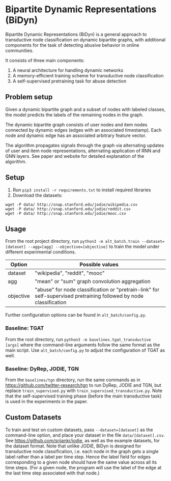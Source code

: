 # Bipartite Dynamic Representations (BiDyn)

Bipartite Dynamic Representations (BiDyn) is a general approach to transductive node classification on dynamic bipartite graphs, with additional components for the task of detecting abusive behavior in online communities.

It consists of three main components:
1. A neural architecture for handling dynamic networks
2. A memory-efficient training scheme for transductive node classification
3. A self-supervised pretraining task for abuse detection

## Problem setup
Given a dynamic bipartite graph and a subset of nodes with labeled classes, the model predicts the labels of the remaining nodes in the graph.

The dynamic bipartite graph consists of user nodes and item nodes connected by dynamic edges (edges with an associated timestamp). Each node and dynamic edge has an associated arbitrary feature vector.

The algorithm propagates signals through the graph via alternating updates of user and item node representations, alternating application of RNN and GNN layers. See paper and website for detailed explanation of the algorithm.

## Setup
1. Run `pip3 install -r requirements.txt` to install required libraries
2. Download the datasets:
```
wget -P data/ http://snap.stanford.edu/jodie/wikipedia.csv
wget -P data/ http://snap.stanford.edu/jodie/reddit.csv
wget -P data/ http://snap.stanford.edu/jodie/mooc.csv
```

## Usage
From the root project directory, run `python3 -m alt_batch.train --dataset=[dataset] --agg=[agg] --objective=[objective]` to train the model under different experimental conditions.

| Option | Possible values |
| ------------- | ------------- |
| dataset | "wikipedia", "reddit", "mooc" |
| agg | "mean" or "sum" graph convolution aggregation  |
| objective | "abuse" for node classification or "pretrain-link" for self-supervised pretraining followed by node classification |

Further configuration options can be found in `alt_batch/config.py`.

### Baseline: TGAT
From the root directory, run `python3 -m baselines.tgat_transductive [args]` where the command-line arguments follow the same format as the main script. Use `alt_batch/config.py` to adjust the configuration of TGAT as well.

### Baseline: DyRep, JODIE, TGN
From the `baselines/tgn` directory, run the same commands as in https://github.com/twitter-research/tgn to run DyRep, JODIE and TGN, but replace `train_supervised.py` with `train_supervised_transductive.py`. Note that the self-supervised training phase (before the main transductive task) is used in the experiments in the paper.

## Custom Datasets
To train and test on custom datasets, pass `--dataset=[dataset]` as the command-line option, and place your dataset in the file `data/[dataset].csv`. See https://github.com/srijankr/jodie, as well as the example datasets, for the dataset format. Note that unlike JODIE, BiDyn is designed for transductive node classification, i.e. each node in the graph gets a single label rather than a label per time step. Hence the label field for edges corresponding to a given node should have the same value across all its time steps. (For a given node, the program will use the label of the edge at the last time step associated with that node.)
